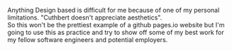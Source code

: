 Anything Design based is difficult for me because of one of my personal limitations.  "Cuthbert doesn't appreciate aesthetics".  
So this won't be the prettiest example of a github pages.io website but I'm going to use this as practice and try to show off some
of my best work for my fellow software engineers and potential employers.
